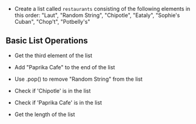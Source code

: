 - Create a list called `restaurants` consisting of the following elements in this order:
"Laut", "Random String", "Chipotle", "Eataly", "Sophie's Cuban", "Chop't", "Potbelly's"

## Basic List Operations

- Get the third element of the list

- Add "Paprika Cafe" to the end of the list

- Use .pop() to remove "Random String" from the list

- Check if 'Chipotle' is in the list

- Check if 'Paprika Cafe' is in the list

- Get the length of the list
